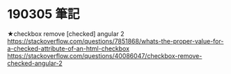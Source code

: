 # 190305 筆記
★checkbox remove [checked] angular 2<br />
https://stackoverflow.com/questions/7851868/whats-the-proper-value-for-a-checked-attribute-of-an-html-checkbox<br />
https://stackoverflow.com/questions/40086047/checkbox-remove-checked-angular-2<br />
